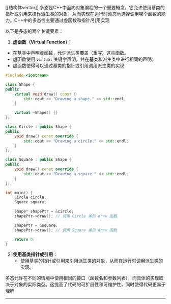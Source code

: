 [[结构体vector]]
多态是C++中面向对象编程的一个重要概念，它允许使用基类的指针或引用来操作派生类的对象，从而实现在运行时动态地选择调用哪个函数的能力。C++中的多态性主要通过虚函数和指针/引用实现

以下是多态的两个关键要素：

1. **虚函数（Virtual Function）**：
- 在基类中声明虚函数，允许派生类覆盖（重写）这些函数。
- 虚函数使用 `virtual` 关键字声明，并在基类和派生类中进行相同的声明。
- 虚函数使得可以通过基类的指针或引用调用派生类的实现

```cpp
#include <iostream>

class Shape {
public:
    virtual void draw() const {
        std::cout << "Drawing a shape." << std::endl;
    }

    virtual ~Shape() {}
};

class Circle : public Shape {
public:
    void draw() const override {
        std::cout << "Drawing a circle." << std::endl;
    }
};

class Square : public Shape {
public:
    void draw() const override {
        std::cout << "Drawing a square." << std::endl;
    }
};

int main() {
    Circle circle;
    Square square;

    Shape* shapePtr = &circle;
    shapePtr->draw(); // 调用 Circle 类的 draw 函数

    shapePtr = &square;
    shapePtr->draw(); // 调用 Square 类的 draw 函数

    return 0;
}
```

2. **使用基类指针或引用**：
    - 使用基类的指针或引用来引用派生类的对象，从而在运行时调用派生类的实现。

多态允许在不同的情境中使用相同的接口（函数名和参数列表），而具体的实现取决于对象的实际类型。这提高了代码的可扩展性和可维护性，同时使得代码更易于理解

---
